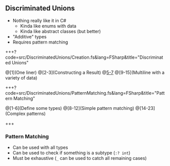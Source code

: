 ## Discriminated Unions

* Nothing really like it in C#
  * Kinda like enums with data
  * Kinda like abstract classes (but better)
* "Additive" types
* Requires pattern matching

+++?code=src/DiscriminatedUnions/Creation.fs&lang=FSharp&title="Discriminated Unions"

@[1](One liner)
@[2-3](Constructing a Result)
@[5-7](Generics)
@[9-15](Multiline with a variety of data)

+++?code=src/DiscriminatedUnions/PatternMatching.fs&lang=FSharp&title="Pattern Matching"

@[1-6](Define some types)
@[8-12](Simple pattern matching)
@[14-23](Complex patterns)

+++

### Pattern Matching

* Can be used with all types
* Can be used to check if something is a subtype (`:? int`)
* Must be exhaustive (`_` can be used to catch all remaining cases)